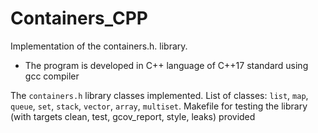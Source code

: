 # Containers_CPP
Implementation of the containers.h. library.

- The program is developed in C++ language of C++17 standard using gcc compiler

The `containers.h` library classes implemented.
List of classes: `list`, `map`, `queue`, `set`, `stack`, `vector`, `array`, `multiset`.
Makefile for testing the library (with targets clean, test, gcov_report, style, leaks) provided


